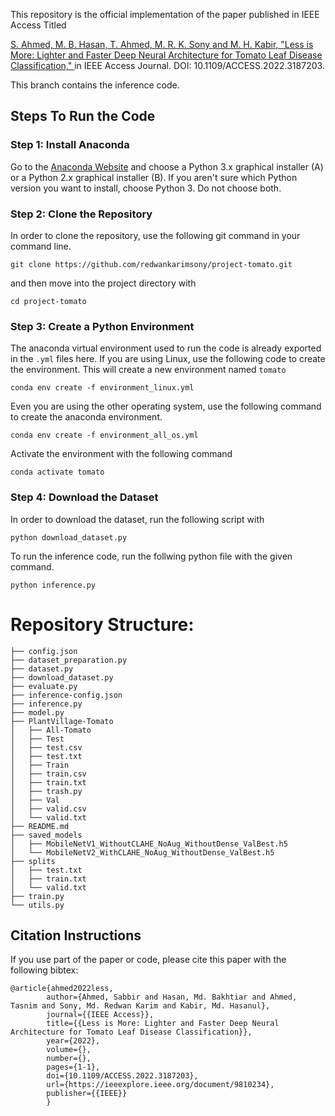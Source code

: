 This repository is the official implementation of the paper published in IEEE Access Titled 

[S. Ahmed, M. B. Hasan, T. Ahmed, M. R. K. Sony and M. H. Kabir, "Less is More: Lighter and Faster Deep Neural Architecture for Tomato Leaf Disease Classification," ](https://ieeexplore.ieee.org/document/9810234) in IEEE Access Journal. DOI: 10.1109/ACCESS.2022.3187203.

This branch contains the inference code. 


## Steps To Run the Code
### Step 1: Install Anaconda
Go to the [Anaconda Website](https://www.anaconda.com/products/distribution) and choose a Python 3.x graphical installer (A) or a Python 2.x graphical installer (B). If you aren't sure which Python version you want to install, choose Python 3. Do not choose both.

### Step 2: Clone the Repository
In order to clone the repository, use the following git command in your command line. 
```
git clone https://github.com/redwankarimsony/project-tomato.git
```
and then move into the project directory with 
```
cd project-tomato
```
### Step 3: Create a Python Environment
The anaconda virtual environment used to run the code is already exported in the `.yml` files here. If you are using Linux, use the following code to create the environment. This will create a new environment named `tomato`
```
conda env create -f environment_linux.yml
```
Even you are using the other operating system, use the following command to create the anaconda environment. 
```
conda env create -f environment_all_os.yml
```
Activate the environment with the following command

```
conda activate tomato
```

### Step 4: Download the Dataset
In order to download the dataset, run the following script with 
```(Python)
python download_dataset.py
```
To run the inference code, run the follwing python file with the given command.
```(Python)
python inference.py
```








# Repository Structure:
```(Python)
├── config.json
├── dataset_preparation.py
├── dataset.py
├── download_dataset.py
├── evaluate.py
├── inference-config.json
├── inference.py
├── model.py
├── PlantVillage-Tomato
│   ├── All-Tomato
│   ├── Test
│   ├── test.csv
│   ├── test.txt
│   ├── Train
│   ├── train.csv
│   ├── train.txt
│   ├── trash.py
│   ├── Val
│   ├── valid.csv
│   └── valid.txt
├── README.md
├── saved_models
│   ├── MobileNetV1_WithoutCLAHE_NoAug_WithoutDense_ValBest.h5
│   └── MobileNetV2_WithCLAHE_NoAug_WithoutDense_ValBest.h5
├── splits
│   ├── test.txt
│   ├── train.txt
│   └── valid.txt
├── train.py
└── utils.py

```


## Citation Instructions
If you use part of the paper or code, please cite this paper with the following bibtex:
```
@article{ahmed2022less,  
        author={Ahmed, Sabbir and Hasan, Md. Bakhtiar and Ahmed, Tasnim and Sony, Md. Redwan Karim and Kabir, Md. Hasanul},  
        journal={{IEEE Access}},   
        title={{Less is More: Lighter and Faster Deep Neural Architecture for Tomato Leaf Disease Classification}},   
        year={2022},  
        volume={},  
        number={},  
        pages={1-1},  
        doi={10.1109/ACCESS.2022.3187203},
        url={https://ieeexplore.ieee.org/document/9810234},
        publisher={{IEEE}}
        }
```

